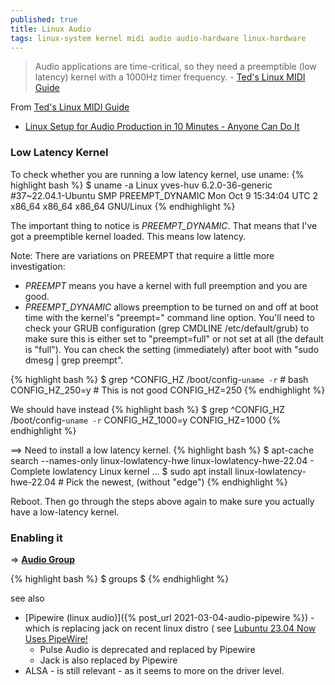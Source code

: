 ```yaml
---
published: true
title: Linux Audio
tags: linux-system kernel midi audio audio-hardware linux-hardware
---
```

> Audio applications are time-critical, so they need a preemptible (low latency) kernel with a 1000Hz timer frequency. - [Ted's Linux MIDI Guide](http://www.tedfelix.com/linux/linux-midi.html)

From [Ted's Linux MIDI Guide](http://www.tedfelix.com/linux/linux-midi.html)

- [Linux Setup for Audio Production in 10 Minutes - Anyone Can Do It](https://www.youtube.com/watch?v=idcGxMFwvv8)

### Low Latency Kernel

To check whether you are running a low latency kernel, use uname:
{% highlight bash %}
$ uname -a
Linux yves-huv 6.2.0-36-generic #37~22.04.1-Ubuntu SMP PREEMPT_DYNAMIC Mon Oct  9 15:34:04 UTC 2 x86_64 x86_64 x86_64 GNU/Linux
{% endhighlight %}

The important thing to notice is _PREEMPT_DYNAMIC_. That means that I've got a preemptible kernel loaded. This means low latency.

Note: There are variations on PREEMPT that require a little more investigation:
- _PREEMPT_ means you have a kernel with full preemption and you are good. 
- _PREEMPT_DYNAMIC_ allows preemption to be turned on and off at boot time with the kernel's "preempt=" command line option. You'll need to check your GRUB configuration (grep CMDLINE /etc/default/grub) to make sure this is either set to "preempt=full" or not set at all (the default is "full"). You can check the setting (immediately) after boot with "sudo dmesg | grep preempt".

{% highlight bash %}
$ grep ^CONFIG_HZ /boot/config-`uname -r` # bash
CONFIG_HZ_250=y   # This is not good
CONFIG_HZ=250
{% endhighlight %}

We should have instead
{% highlight bash %}
$ grep ^CONFIG_HZ /boot/config-`uname -r`
CONFIG_HZ_1000=y
CONFIG_HZ=1000
{% endhighlight %}

==> Need to install a low latency kernel.
{% highlight bash %}
$ apt-cache search --names-only linux-lowlatency-hwe
linux-lowlatency-hwe-22.04 - Complete lowlatency Linux kernel
...
$ sudo apt install linux-lowlatency-hwe-22.04 # Pick the newest, (without "edge")
{% endhighlight %}

Reboot. Then go through the steps above again to make sure you actually have a low-latency kernel.

### Enabling it

=> [**Audio Group**](https://wiki.ubuntu.com/Audio/TheAudioGroup)

{% highlight bash %}
$ groups
$ 
{% endhighlight %}

see also
- [Pipewire (linux audio)]({% post_url 2021-03-04-audio-pipewire %}) - which is replacing jack on recent linux distro ( see [Lubuntu 23.04 Now Uses PipeWire!](https://discourse.lubuntu.me/t/lubuntu-23-04-now-uses-pipewire-info-you-should-know-call-for-testing/3907)
	- Pulse Audio is deprecated and replaced by Pipewire 
    - Jack is also replaced by Pipewire
- ALSA - is still relevant - as it seems to more on the driver level.
